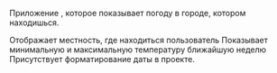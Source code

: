 Приложение , которое показывает погоду в городе, котором находишься.

Отображает местность, где находиться пользователь
Показывает минимальную и максимальную температуру ближайшую неделю
Присутствует форматирование даты в проекте.

